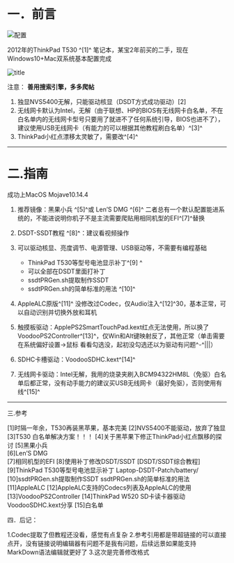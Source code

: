 # 一．前言
![配置](https://i.imgur.com/mNrrsPx.png)

2012年的ThinkPad T530 ^[1]^ 笔记本，某宝2年前买的二手，现在Windows10+Mac双系统基本配置完成

![title](https://i.imgur.com/PHtV0hJ.png)

注意：
**善用搜索引擎，多多爬帖**
1. 独显NVS5400无解，只能驱动核显（DSDT方式成功驱动）[2]
2. 无线网卡默认为Intel，无解（由于联想、HP的BIOS有无线网卡白名单，不在白名单内的无线网卡型号只要用了就进不了任何系统引导，BIOS也进不了），建议使用USB无线网卡（有能力的可以根据其他教程刷白名单）^[3]^
3. ThinkPad小红点漂移太灵敏了，需要改^[4]^
-------------------------------------------------
 


# 二.指南

 

成功上MacOS Mojave10.14.4

1. 推荐镜像：黑果小兵   ^[5]^或   Len’S DMG ^[6]^
二者总有一个默认配置能进系统的，不能进说明你机子不是主流需要爬贴用相同机型的EFI^[7]^替换
 
4. DSDT-SSDT教程 ^[8]^：建议看视频操作
5. 可以驱动核显、亮度调节、电源管理、USB驱动等，不需要有编程基础
	* ThinkPad T530等型号电池显示补丁^[9] ^
	* 可以全部在DSDT里面打补丁
	* ssdtPRGen.sh提取制作SSDT     
	* ssdtPRGen.sh的简单标准的用法 ^[10]^
9. AppleALC原版^[11]^ 没修改过Codec，仅Audio注入^[12]^30，基本正常，可以自动识别并切换外放和耳机
10. 触摸板驱动：ApplePS2SmartTouchPad.kext红点无法使用，所以换了VoodooPS2Controller^[13]^，仅Win和Alt键映射反了，其他正常（单击需要在系统偏好设置->鼠标 看看勾选没，起初没勾选还以为驱动有问题^-^|||）
11. SDHC卡槽驱动：VoodooSDHC.kext^[14]^
12. 无线网卡驱动：Intel无解，我用的烧录夹刷入BCM94322HM8L（免驱）白名单后都正常，没有动手能力的建议买USB无线网卡（最好免驱），否则使用有线^[15]^

---

三.参考

 

[1]时隔一年余，T530再装黑苹果，基本完美
[2]NVS5400不能驱动，放弃了独显
[3]T530 白名单解决方案！！！
[4]关于黑苹果下修正ThinkPad小红点飘移的探讨
[5]黑果小兵  
[6]Len’S DMG     
[7]相同机型的EFI
[8]使用补丁修改DSDT/SSDT [DSDT/SSDT综合教程] 
[9]ThinkPad T530等型号电池显示补丁  Laptop-DSDT-Patch/battery/
[10]ssdtPRGen.sh提取制作SSDT     ssdtPRGen.sh的简单标准的用法 
[11]AppleALC
[12]AppleALC支持的Codecs列表及AppleALC的使用
[13]VoodooPS2Controller
[14]ThinkPad W520 SD卡读卡器驱动 VoodooSDHC.kext分享
[15]白名单
 
四．后记：

1.Codec提取了但教程还没看，感觉有点复杂
2.参考引用都是带超链接的可以直接点开，没有链接说明编辑器有问题不是我有问题，后续远景如果能支持MarkDown语法编辑就更好了
3.这次是完善修改格式
 